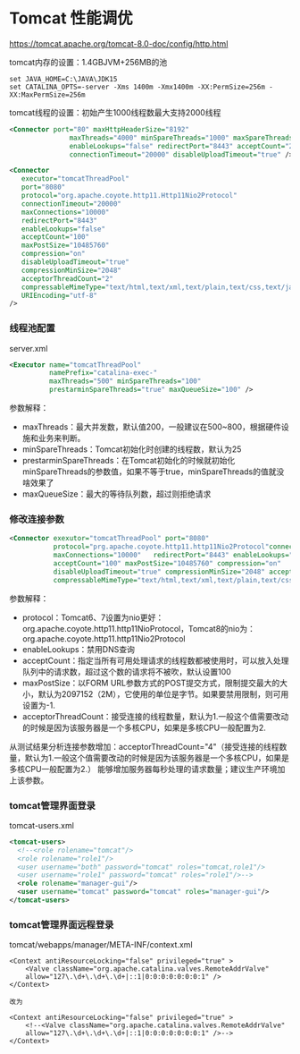# Tomcat 性能调优

https://tomcat.apache.org/tomcat-8.0-doc/config/http.html

tomcat内存的设置：1.4GBJVM+256MB的池

```shell
set JAVA_HOME=C:\JAVA\JDK15
set CATALINA_OPTS=-server -Xms 1400m -Xmx1400m -XX:PermSize=256m -XX:MaxPermSize=256m
```
tomcat线程的设置：初始产生1000线程数最大支持2000线程
```xml
<Connector port="80" maxHttpHeaderSize="8192"
               maxThreads="4000" minSpareThreads="1000" maxSpareThreads="2000"
               enableLookups="false" redirectPort="8443" acceptCount="2000"
               connectionTimeout="20000" disableUploadTimeout="true" />
```           
```xml
<Connector 
   executor="tomcatThreadPool"
   port="8080" 
   protocol="org.apache.coyote.http11.Http11Nio2Protocol" 
   connectionTimeout="20000" 
   maxConnections="10000" 
   redirectPort="8443" 
   enableLookups="false" 
   acceptCount="100" 
   maxPostSize="10485760" 
   compression="on" 
   disableUploadTimeout="true" 
   compressionMinSize="2048" 
   acceptorThreadCount="2" 
   compressableMimeType="text/html,text/xml,text/plain,text/css,text/javascript,application/javascript" 
   URIEncoding="utf-8"
/>
```
###  线程池配置  

server.xml

```xml
<Executor name="tomcatThreadPool" 
          namePrefix="catalina-exec-" 
          maxThreads="500" minSpareThreads="100" 
          prestarminSpareThreads="true" maxQueueSize="100" />

```
参数解释：

* maxThreads：最大并发数，默认值200，一般建议在500~800，根据硬件设施和业务来判断。
* minSpareThreads：Tomcat初始化时创建的线程数，默认为25
* prestarminSpareThreads：在Tomcat初始化的时候就初始化minSpareThreads的参数值，如果不等于true，minSpareThreads的值就没啥效果了
* maxQueueSize：最大的等待队列数，超过则拒绝请求
 
### 修改连接参数
```xml
<Connector exexutor="tomcatThreadPool" port="8080" 
           protocol="prg.apache.coyote.http11.http11Nio2Protocol"connectionTimeout="20000" 
           maxConnections="10000"   redirectPort="8443" enableLookups="false"
           acceptCount="100" maxPostSize="10485760" compression="on"
           disableUploadTimeout="true" compressionMinSize="2048" acceptorThreadCount="2"
           compressableMimeType="text/html,text/xml,text/plain,text/css,text/javascript,application/javascript" YRIEncoding="utf-8" />
```
参数解释：

* protocol：Tomcat6、7设置为nio更好：org.apache.coyote.http11.http11NioProtocol，Tomcat8的nio为：org.apache.coyote.http11.http11Nio2Protocol
* enableLookups：禁用DNS查询
* acceptCount：指定当所有可用处理请求的线程数都被使用时，可以放入处理队列中的请求数，超过这个数的请求将不被吹，默认设置100
* maxPostSize：以FORM URL参数方式的POST提交方式，限制提交最大的大小，默认为2097152（2M），它使用的单位是字节。如果要禁用限制，则可用设置为-1.
* acceptorThreadCount：接受连接的线程数量，默认为1.一般这个值需要改动的时候是因为该服务器是一个多核CPU，如果是多核CPU一般配置为2.
 
从测试结果分析连接参数增加：acceptorThreadCount="4"（接受连接的线程数量，默认为1.一般这个值需要改动的时候是因为该服务器是一个多核CPU，如果是多核CPU一般配置为2.）  能够增加服务器每秒处理的请求数量；建议生产环境加上该参数。

### tomcat管理界面登录

tomcat-users.xml 

```xml
<tomcat-users>
  <!--<role rolename="tomcat"/>
  <role rolename="role1"/>
  <user username="both" password="tomcat" roles="tomcat,role1"/>
  <user username="role1" password="tomcat" roles="role1"/>-->
  <role rolename="manager-gui"/>
  <user username="tomcat" password="tomcat" roles="manager-gui"/>
</tomcat-users>
```

### tomcat管理界面远程登录

tomcat/webapps/manager/META-INF/context.xml

```
<Context antiResourceLocking="false" privileged="true" >
    <Valve className="org.apache.catalina.valves.RemoteAddrValve" 
    allow="127\.\d+\.\d+\.\d+|::1|0:0:0:0:0:0:0:1" />
</Context>

改为

<Context antiResourceLocking="false" privileged="true" >
    <!--<Valve className="org.apache.catalina.valves.RemoteAddrValve" 
    allow="127\.\d+\.\d+\.\d+|::1|0:0:0:0:0:0:0:1" />-->
</Context>
```
